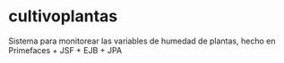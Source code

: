 # cultivoplantas
Sistema para monitorear las variables de humedad de plantas, hecho en Primefaces + JSF + EJB + JPA

